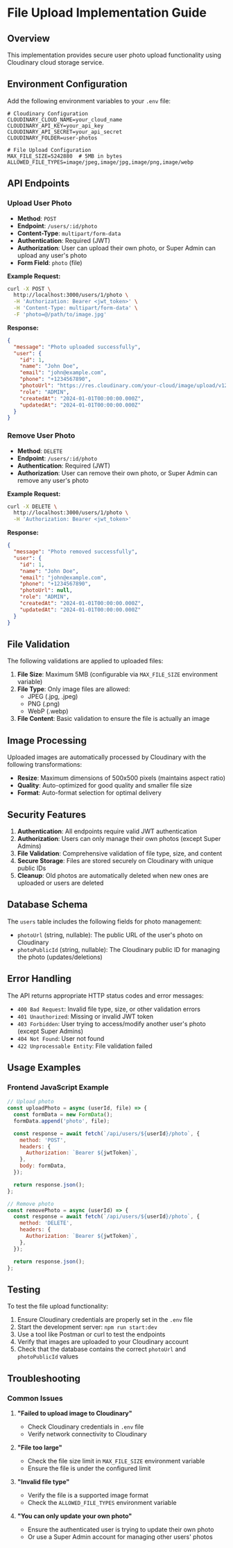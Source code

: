 # File Upload Implementation Guide

## Overview

This implementation provides secure user photo upload functionality using Cloudinary cloud storage service.

## Environment Configuration

Add the following environment variables to your `.env` file:

```env
# Cloudinary Configuration
CLOUDINARY_CLOUD_NAME=your_cloud_name
CLOUDINARY_API_KEY=your_api_key
CLOUDINARY_API_SECRET=your_api_secret
CLOUDINARY_FOLDER=user-photos

# File Upload Configuration
MAX_FILE_SIZE=5242880  # 5MB in bytes
ALLOWED_FILE_TYPES=image/jpeg,image/jpg,image/png,image/webp
```

## API Endpoints

### Upload User Photo

- **Method**: `POST`
- **Endpoint**: `/users/:id/photo`
- **Content-Type**: `multipart/form-data`
- **Authentication**: Required (JWT)
- **Authorization**: User can upload their own photo, or Super Admin can upload any user's photo
- **Form Field**: `photo` (file)

**Example Request:**

```bash
curl -X POST \
  http://localhost:3000/users/1/photo \
  -H 'Authorization: Bearer <jwt_token>' \
  -H 'Content-Type: multipart/form-data' \
  -F 'photo=@/path/to/image.jpg'
```

**Response:**

```json
{
  "message": "Photo uploaded successfully",
  "user": {
    "id": 1,
    "name": "John Doe",
    "email": "john@example.com",
    "phone": "+1234567890",
    "photoUrl": "https://res.cloudinary.com/your-cloud/image/upload/v1234567890/user-photos/user-1.jpg",
    "role": "ADMIN",
    "createdAt": "2024-01-01T00:00:00.000Z",
    "updatedAt": "2024-01-01T00:00:00.000Z"
  }
}
```

### Remove User Photo

- **Method**: `DELETE`
- **Endpoint**: `/users/:id/photo`
- **Authentication**: Required (JWT)
- **Authorization**: User can remove their own photo, or Super Admin can remove any user's photo

**Example Request:**

```bash
curl -X DELETE \
  http://localhost:3000/users/1/photo \
  -H 'Authorization: Bearer <jwt_token>'
```

**Response:**

```json
{
  "message": "Photo removed successfully",
  "user": {
    "id": 1,
    "name": "John Doe",
    "email": "john@example.com",
    "phone": "+1234567890",
    "photoUrl": null,
    "role": "ADMIN",
    "createdAt": "2024-01-01T00:00:00.000Z",
    "updatedAt": "2024-01-01T00:00:00.000Z"
  }
}
```

## File Validation

The following validations are applied to uploaded files:

1. **File Size**: Maximum 5MB (configurable via `MAX_FILE_SIZE` environment variable)
2. **File Type**: Only image files are allowed:
   - JPEG (.jpg, .jpeg)
   - PNG (.png)
   - WebP (.webp)
3. **File Content**: Basic validation to ensure the file is actually an image

## Image Processing

Uploaded images are automatically processed by Cloudinary with the following transformations:

- **Resize**: Maximum dimensions of 500x500 pixels (maintains aspect ratio)
- **Quality**: Auto-optimized for good quality and smaller file size
- **Format**: Auto-format selection for optimal delivery

## Security Features

1. **Authentication**: All endpoints require valid JWT authentication
2. **Authorization**: Users can only manage their own photos (except Super Admins)
3. **File Validation**: Comprehensive validation of file type, size, and content
4. **Secure Storage**: Files are stored securely on Cloudinary with unique public IDs
5. **Cleanup**: Old photos are automatically deleted when new ones are uploaded or users are deleted

## Database Schema

The `users` table includes the following fields for photo management:

- `photoUrl` (string, nullable): The public URL of the user's photo on Cloudinary
- `photoPublicId` (string, nullable): The Cloudinary public ID for managing the photo (updates/deletions)

## Error Handling

The API returns appropriate HTTP status codes and error messages:

- `400 Bad Request`: Invalid file type, size, or other validation errors
- `401 Unauthorized`: Missing or invalid JWT token
- `403 Forbidden`: User trying to access/modify another user's photo (except Super Admins)
- `404 Not Found`: User not found
- `422 Unprocessable Entity`: File validation failed

## Usage Examples

### Frontend JavaScript Example

```javascript
// Upload photo
const uploadPhoto = async (userId, file) => {
  const formData = new FormData();
  formData.append('photo', file);

  const response = await fetch(`/api/users/${userId}/photo`, {
    method: 'POST',
    headers: {
      Authorization: `Bearer ${jwtToken}`,
    },
    body: formData,
  });

  return response.json();
};

// Remove photo
const removePhoto = async (userId) => {
  const response = await fetch(`/api/users/${userId}/photo`, {
    method: 'DELETE',
    headers: {
      Authorization: `Bearer ${jwtToken}`,
    },
  });

  return response.json();
};
```

## Testing

To test the file upload functionality:

1. Ensure Cloudinary credentials are properly set in the `.env` file
2. Start the development server: `npm run start:dev`
3. Use a tool like Postman or curl to test the endpoints
4. Verify that images are uploaded to your Cloudinary account
5. Check that the database contains the correct `photoUrl` and `photoPublicId` values

## Troubleshooting

### Common Issues

1. **"Failed to upload image to Cloudinary"**
   - Check Cloudinary credentials in `.env` file
   - Verify network connectivity to Cloudinary

2. **"File too large"**
   - Check the file size limit in `MAX_FILE_SIZE` environment variable
   - Ensure the file is under the configured limit

3. **"Invalid file type"**
   - Verify the file is a supported image format
   - Check the `ALLOWED_FILE_TYPES` environment variable

4. **"You can only update your own photo"**
   - Ensure the authenticated user is trying to update their own photo
   - Or use a Super Admin account for managing other users' photos
